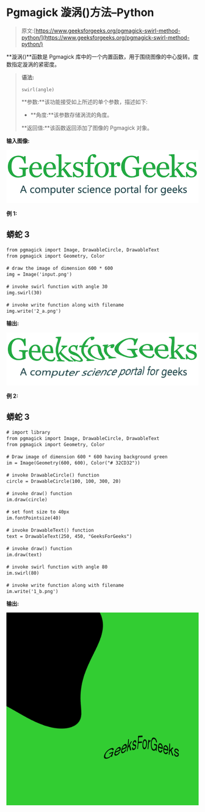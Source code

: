 # Pgmagick 漩涡()方法–Python

> 原文:[https://www.geeksforgeeks.org/pgmagick-swirl-method-python/](https://www.geeksforgeeks.org/pgmagick-swirl-method-python/)

**漩涡()**函数是 Pgmagick 库中的一个内置函数，用于围绕图像的中心旋转。度数指定漩涡的紧密度。

> **语法:**
> 
> ```
> swirl(angle)
> ```
> 
> **参数:**该功能接受如上所述的单个参数，描述如下:
> 
> *   **角度:**该参数存储涡流的角度。
> 
> **返回值:**该函数返回添加了图像的 Pgmagick 对象。

**输入图像:**

![](img/4a43a98e9c0ff6dd3018f90f150a2a76.png)

**例 1:**

## 蟒蛇 3

```
from pgmagick import Image, DrawableCircle, DrawableText
from pgmagick import Geometry, Color

# draw the image of dimension 600 * 600
img = Image('input.png')

# invoke swirl function with angle 30
img.swirl(30)

# invoke write function along with filename
img.write('2_a.png')
```

**输出:**

![](img/c17e4da022389378ee30f8edb3086da8.png)

**例 2:**

## 蟒蛇 3

```
# import library
from pgmagick import Image, DrawableCircle, DrawableText
from pgmagick import Geometry, Color

# Draw image of dimension 600 * 600 having background green
im = Image(Geometry(600, 600), Color("# 32CD32"))

# invoke DrawableCircle() function
circle = DrawableCircle(100, 100, 300, 20)

# invoke draw() function
im.draw(circle)

# set font size to 40px
im.fontPointsize(40)

# invoke DrawableText() function
text = DrawableText(250, 450, "GeeksForGeeks")

# invoke draw() function
im.draw(text)

# invoke swirl function with angle 80
im.swirl(80)

# invoke write function along with filename
im.write('1_b.png')
```

**输出:**

![](img/cc4f09c0e0eac907c1c7f1e95d071e54.png)